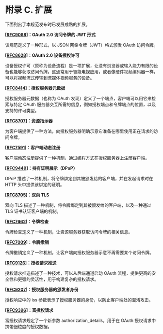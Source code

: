 # 附录 C. 扩展

下面列出了本规范发布时已发展成熟的扩展。

**[[RFC9068](https://www.rfc-editor.org/info/rfc9068)]：OAuth 2.0 访问令牌的 JWT 形式**

该规范定义了一种形式，以 JSON 网络令牌（JWT）格式颁发 OAuth 访问令牌。

**[[RFC8628](https://www.rfc-editor.org/info/rfc8628)]：OAuth 2.0 设备授权许可**

设备授权许可（原称为设备流程）是一项扩展，让没有浏览器或输入能力有限的设备也能够获取访问令牌。这通常用于智能电视应用，或者像硬件视频编码器一样，可以将视频流式传输到流媒体视频服务的设备。

**[[RFC8414](https://www.rfc-editor.org/info/rfc8414)]：授权服务器元数据**

授权服务器元数据（也称为 OAuth 发现）定义了一个端点，客户端可以用它来检索与特定 OAuth 服务器交互所需的信息，例如授权端点和令牌端点的位置，以及支持的许可类型。

**[[RFC8707](https://www.rfc-editor.org/info/rfc8707)]：资源指示器**

为客户端提供了一种方法，向授权服务器明确示意它准备在哪里使用正在请求的访问令牌。

**[[RFC7591](https://www.rfc-editor.org/info/rfc7591)]：客户端动态注册**

客户端动态注册提供了一种机制，通过编程方式在授权服务器上注册客户端。

**[[RFC9449](https://www.rfc-editor.org/info/rfc9449)]：持有证明展示（DPoP）**

DPoP 描述了一种机制，将令牌绑定到其被颁发给的客户端，并在发起请求时在 HTTP 头中提供该绑定的证明。

**[[RFC8705](https://www.rfc-editor.org/info/rfc8705)]：双向 TLS**

双向 TLS 描述了一种机制，将令牌绑定到其被颁发给的客户端，以及一种通过 TLS 证书认证客户端的机制。

**[[RFC7662](https://www.rfc-editor.org/info/rfc7662)]：令牌检查**

令牌检查定义了一种机制，让资源服务器获取访问令牌的相关信息。

**[[RFC7009](https://www.rfc-editor.org/info/rfc7009)]：令牌撤销**

令牌撤销定义了一种机制，让客户端向授权服务器示意不再需要某个访问令牌。

**[[RFC9126](https://www.rfc-editor.org/info/rfc9126)]：授权请求推送**

授权请求推送描述了一种技术，可以从后端通道启动 OAuth 流程，提供更高的安全性和更强的灵活性，用于构建复杂的授权请求。

**[[RFC9207](https://www.rfc-editor.org/info/rfc9207)]：授权服务器的颁发者身份**

授权响应中的 iss 参数表示了授权服务器的身份，以防止客户端处的混淆攻击。

**[[RFC9396](https://www.rfc-editor.org/info/rfc9396)]：富授权请求**

富授权请求规定了一个新参数 authorization_details，用于在 OAuth 授权请求中携带细粒度的授权数据。
